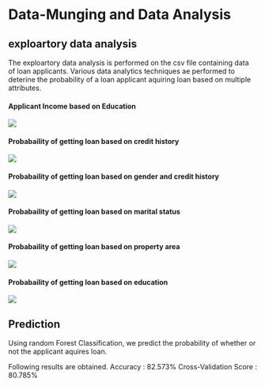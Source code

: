 # Data-Munging and Data Analysis 
 
 
## exploartory data analysis
The exploartory data analysis is performed on the csv file containing data of loan applicants. Various data analytics techniques ae performed to deterine the probability of a loan applicant aquiring loan based on multiple attributes.

#### Applicant Income based on Education

![](https://github.com/samrafakhar/Data-Munging/blob/main/screenshots/1.PNG)

#### Probabaility of getting loan based on credit history

![](https://github.com/samrafakhar/Data-Munging/blob/main/screenshots/2.PNG)

#### Probabaility of getting loan based on gender and credit history

![](https://github.com/samrafakhar/Data-Munging/blob/main/screenshots/3.PNG)

#### Probabaility of getting loan based on marital status

![](https://github.com/samrafakhar/Data-Munging/blob/main/screenshots/4.PNG)

#### Probabaility of getting loan based on property area

![](https://github.com/samrafakhar/Data-Munging/blob/main/screenshots/5.PNG)

#### Probabaility of getting loan based on education

![](https://github.com/samrafakhar/Data-Munging/blob/main/screenshots/6.PNG)

## Prediction
Using random Forest Classification, we predict the probability of whether or not the applicant aquires loan.

Following results are obtained.
                              Accuracy : 82.573%
                              Cross-Validation Score : 80.785%
